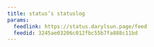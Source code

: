 ```yaml
---
title: status’s statuslog
params:
  feedlink: https://status.darylsun.page/feed
  feedid: 3245ae03206c012fbc55b7fa888c11bd
---
```

